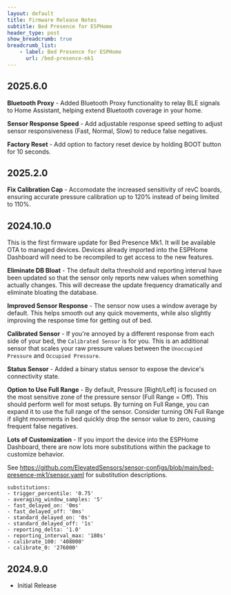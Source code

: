 ```yaml
---
layout: default
title: Firmware Release Notes
subtitle: Bed Presence for ESPHome
header_type: post
show_breadcrumb: true
breadcrumb_list:
    - label: Bed Presence for ESPHome
      url: /bed-presence-mk1
---
```


## 2025.6.0
**Bluetooth Proxy** - Added Bluetooth Proxy functionality to relay BLE signals to Home Assistant, helping extend Bluetooth
coverage in your home.

**Sensor Response Speed** - Add adjustable response speed setting to adjust sensor responsiveness (Fast, Normal, Slow) to
reduce false negatives.

**Factory Reset** - Add option to factory reset device by holding BOOT button for 10 seconds.

## 2025.2.0
**Fix Calibration Cap** - Accomodate the increased sensitivity of revC boards, ensuring accurate pressure calibration up to
120% instead of being limited to 110%.

## 2024.10.0
This is the first firmware update for Bed Presence Mk1. It will be available OTA to managed devices. Devices already
imported into the ESPHome Dashboard will need to be recompiled to get access to the new features.

**Eliminate DB Bloat** - The default delta threshold and reporting interval have been updated so that the sensor only
reports new values when something actually changes. This will decrease the update frequency dramatically and eliminate
bloating the database.

**Improved Sensor Response** - The sensor now uses a window average by default. This helps smooth out any quick movements,
while also slightly improving the response time for getting out of bed.

**Calibrated Sensor** - If you're annoyed by a different response from each side of your bed, the `Calibrated Sensor` is for
you. This is an additional sensor that scales your raw pressure values between the `Unoccupied Pressure` and `Occupied
Pressure`.

**Status Sensor** - Added a binary status sensor to expose the device's connectivity state.

**Option to Use Full Range** - By default, Pressure [Right/Left] is focused on the most sensitive zone of the pressure
sensor (Full Range = Off). This should perform well for most setups. By turning on Full Range, you can expand it to use
the full range of the sensor. Consider turning ON Full Range if slight movements in bed quickly drop the sensor value to
zero, causing frequent false negatives.

**Lots of Customization** - If you import the device into the ESPHome Dashboard, there are now lots more substitutions
within the package to customize behavior.

See <a href="https://github.com/ElevatedSensors/sensor-configs/blob/main/bed-presence-mk1/sensor.yaml" target="_blank">https://github.com/ElevatedSensors/sensor-configs/blob/main/bed-presence-mk1/sensor.yaml</a> for substitution descriptions.

```
substitutions:
- trigger_percentile: '0.75'
- averaging_window_samples: '5'
- fast_delayed_on: '0ms'
- fast_delayed_off: '0ms'
- standard_delayed_on: '0s'
- standard_delayed_off: '1s'
- reporting_delta: '1.0'
- reporting_interval_max: '180s'
- calibrate_100: '408000'
- calibrate_0: '276000'
```

## 2024.9.0
- Initial Release

